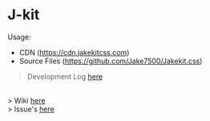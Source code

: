 # J-kit

Usage:
- CDN (https://cdn.jakekitcss.com)
- Source Files (https://github.com/Jake7500/Jakekit.css)

> Development Log <a href="https://github.com/Jake7500/Jakekit.css/blob/master/Development%20Log.txt">here</a>
</br>
> Wiki <a href="https://github.com/Jake7500/Jakekit.css/wiki">here</a>
</br>
> Issue's  <a href="https://github.com/Jake7500/Jakekit.css/issues">here</a>
